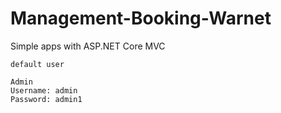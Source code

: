 # Management-Booking-Warnet
Simple apps with ASP.NET Core MVC

```
default user

Admin
Username: admin
Password: admin1
```
